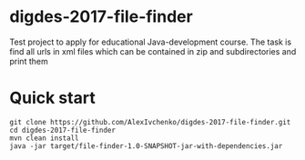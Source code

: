 # digdes-2017-file-finder
Test project to apply for educational Java-development course.
The task is find all urls in xml files which can be contained in zip and subdirectories and print them

# Quick start
```
git clone https://github.com/AlexIvchenko/digdes-2017-file-finder.git
cd digdes-2017-file-finder
mvn clean install
java -jar target/file-finder-1.0-SNAPSHOT-jar-with-dependencies.jar
```
